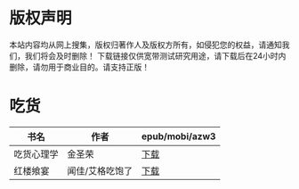 # 版权声明

本站内容均从网上搜集，版权归著作人及版权方所有，如侵犯您的权益，请通知我们，我们将会及时删除！ 下载链接仅供宽带测试研究用途，请下载后在24小时内删除，请勿用于商业目的。请支持正版！

# 吃货

| 书名 | 作者 | epub/mobi/azw3 |
| --- | --- | --- |
| 吃货心理学 | 金圣荣 | [下载](https://url89.ctfile.com/f/31084289-1357043953-b41fb5?p=8866) |
| 红楼飨宴 | 闻佳/艾格吃饱了 | [下载](https://url89.ctfile.com/f/31084289-1357032670-fd7ebf?p=8866) |
